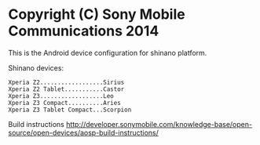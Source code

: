 Copyright (C) Sony Mobile Communications 2014
=============================================

This is the Android device configuration for shinano platform.

Shinano devices:

    Xperia Z2..................Sirius
    Xperia Z2 Tablet...........Castor
    Xperia Z3..................Leo
    Xperia Z3 Compact..........Aries
    Xperia Z3 Tablet Compact...Scorpion

Build instructions
http://developer.sonymobile.com/knowledge-base/open-source/open-devices/aosp-build-instructions/
